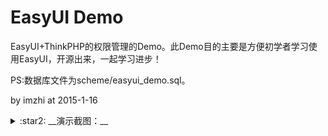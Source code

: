 # EasyUI Demo

EasyUI+ThinkPHP的权限管理的Demo。此Demo目的主要是方便初学者学习使用EasyUI，开源出来，一起学习进步！

PS:数据库文件为scheme/easyui_demo.sql。

by imzhi at 2015-1-16

<details>

<summary>:star2: __演示截图：__</summary>

![](https://upcdn.imzhi.me/easyui_demo/1.png)

![](https://upcdn.imzhi.me/easyui_demo/2.png)

![](https://upcdn.imzhi.me/easyui_demo/3.png)

![](https://upcdn.imzhi.me/easyui_demo/4.png)

![](https://upcdn.imzhi.me/easyui_demo/5.png)

![](https://upcdn.imzhi.me/easyui_demo/6.png)

![](https://upcdn.imzhi.me/easyui_demo/7.png)

![](https://upcdn.imzhi.me/easyui_demo/8.png)

![](https://upcdn.imzhi.me/easyui_demo/9.png)

</details>

